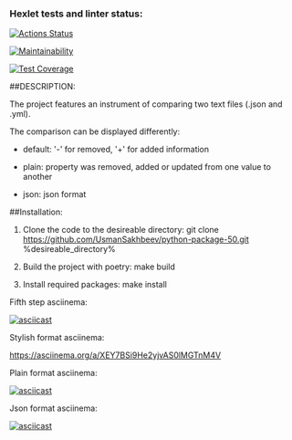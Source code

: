 ### Hexlet tests and linter status:
[![Actions Status](https://github.com/UsmanSakhbeev/python-project-50/actions/workflows/hexlet-check.yml/badge.svg)](https://github.com/UsmanSakhbeev/python-project-50/actions)

[![Maintainability](https://api.codeclimate.com/v1/badges/54e2677daa9f5f812836/maintainability)](https://codeclimate.com/github/UsmanSakhbeev/python-project-50/maintainability)

[![Test Coverage](https://api.codeclimate.com/v1/badges/54e2677daa9f5f812836/test_coverage)](https://codeclimate.com/github/UsmanSakhbeev/python-project-50/test_coverage)


##DESCRIPTION: 

The project features an instrument of comparing two text files (.json and .yml).


The comparison can be displayed differently:

* default: '-' for removed, '+' for added information

* plain: property was removed, added or updated from one value to another

* json: json format


##Installation:

1. Clone the code to the desireable directory: git clone https://github.com/UsmanSakhbeev/python-package-50.git %desireable_directory%

2. Build the project with poetry: make build

3. Install required packages: make install

Fifth step asciinema:

[![asciicast](https://asciinema.org/a/ec5pXbirazAgmevBtssmcs8f5.svg)](https://asciinema.org/a/ec5pXbirazAgmevBtssmcs8f5)


Stylish format asciinema:

https://asciinema.org/a/XEY7BSi9He2yjvAS0lMGTnM4V


Plain format asciinema:

[![asciicast](https://asciinema.org/a/FwmFd57OU9uzg5qLjS23931d9.svg)](https://asciinema.org/a/FwmFd57OU9uzg5qLjS23931d9)


Json format asciinema:

[![asciicast](https://asciinema.org/a/rWwSdzy84vBUWpuks86hC5AHW.svg)](https://asciinema.org/a/rWwSdzy84vBUWpuks86hC5AHW)

